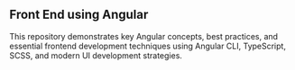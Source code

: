 ## Front End using Angular
This repository demonstrates key Angular concepts, best practices, and essential frontend development techniques using Angular CLI, TypeScript, SCSS, and modern UI development strategies.
